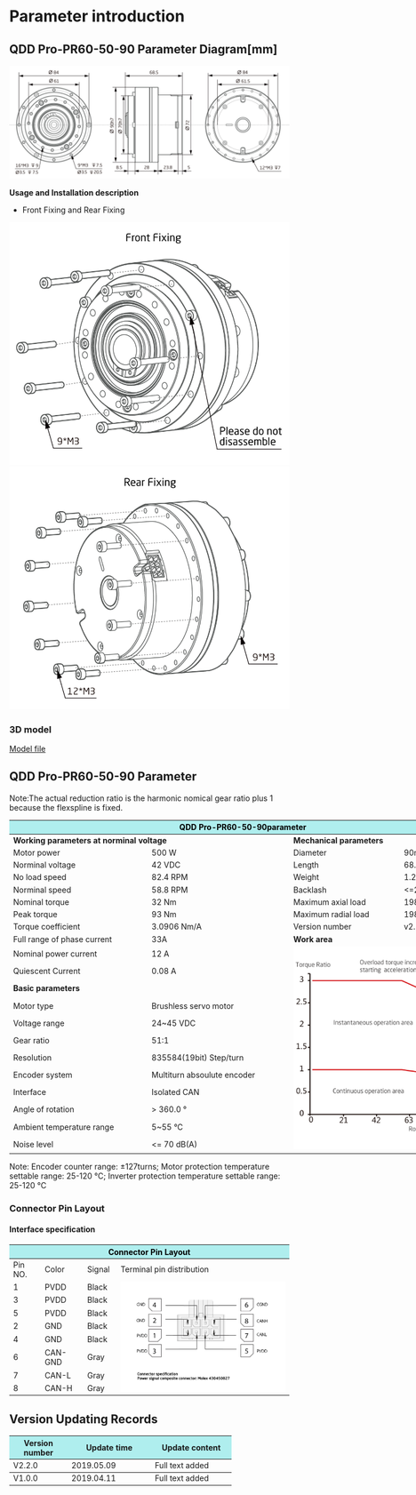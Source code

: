 # Parameter introduction
## QDD Pro-PR60-50-90 Parameter Diagram[mm]
![QDD Pro-PR60-50-90]( ../img/Qddpro_PR60_x_90_v2_2sanshitu.png )

**Usage and Installation description**

*   Front Fixing and Rear Fixing

![Qddpro_PR60_x_90_v2_2zhengmian.png](../img/Qddpro_PR60_x_90_v2_2zhengmian.png "fig:Qddpro_PR60_x_90_v2_2zhengmian.png") ![Qddpro_PR60_x_90_v2_2fanmian.png](../img/Qddpro_PR60_x_90_v2_2fanmian.png "fig:Qddpro_PR60_v2_2fanmian.png")
### 3D model
[Model file]( ../img/QDD_Pro-PR60-x-90_v2_2.step.zip )

## QDD Pro-PR60-50-90 Parameter

Note:The actual reduction ratio is the harmonic nomical gear ratio plus 1 because the flexspline is fixed.

<table style="width:850px"><thead><tr><th colspan="4" style="background: PaleTurquoise; color: black;">QDD Pro-PR60-50-90parameter</th></tr></thead><tbody><tr><td colspan="2" width=60%><b>Working parameters at norminal voltage</b></td><td colspan="2" width=40%><b>Mechanical parameters</b></td></tr><tr><td>Motor power</td><td>500 W</td><td>Diameter</td><td>90mm</td></tr><tr><td>Norminal voltage</td><td>42 VDC</td><td>Length</td><td>68.5mm</td></tr><tr><td>No load speed</td><td>82.4 RPM</td><td>Weight</td><td>1.23 Kg</td></tr><tr><td>Norminal speed</td><td>58.8 RPM</td><td>Backlash</td><td><=20 Arc sec</td></tr><tr><td>Nominal torque</td><td>32 Nm</td><td>Maximum axial load</td><td>1980N</td></tr><tr><td>Peak torque</td><td>93 Nm</td><td>Maximum radial load</td><td>1980N</td></tr><tr><td>Torque coefficient</td><td>3.0906 Nm/A</td><td>Version number</td><td>v2.2</td></tr><tr><td>Full range of phase current</td><td>33A</td><td colspan="2"><b>Work area</b></td></tr><tr><td>Nominal power current</td><td>12 A</td><td colspan="2" rowspan="15"><img src="../img/QDD Pro-6010-50-90quxian.png" style="width:300px"></td></tr><tr><td>Quiescent Current</td><td>0.08 A</td></tr><tr><td colspan="2"><b>Basic parameters</b></td></tr><tr><td>Motor type</td><td>Brushless servo motor</td></tr><tr><td>Voltage range</td><td>24~45 VDC</td></tr><tr><td>Gear ratio</td><td>51:1</td></tr><tr><td>Resolution</td><td>835584(19bit) Step/turn</td></tr><tr><td>Encoder system</td><td>Multiturn absoulute encoder</td></tr><tr><td>Interface</td><td>Isolated CAN</td></tr><tr><td>Angle of rotation</td><td>> 360.0 °</td></tr><tr><td>Ambient temperature range</td><td>5~55 °C</td></tr><tr><td>Noise level</td><td><= 70 dB(A)</td></tr></tbody></table>


 Note: Encoder counter range: ±127turns; Motor protection temperature settable range: 25-120 °C; Inverter protection temperature settable range: 25-120 °C

### Connector Pin Layout

#### Interface specification

<table class="tableizer-table">
<thead><tr class="tableizer-firstrow"><th colspan="4" style="background: PaleTurquoise; color: black;width:800px">Connector Pin Layout</th></tr></thead><tbody><tr><td>Pin NO.</td><td>Color</td><td>Signal</td><td>Terminal pin distribution</td></tr><tr><td>1</td><td>PVDD</td><td>Black</td><td rowspan="9"><img src="../img/配线2-2.png" style="width:450px"></td></tr><tr><td>3</td><td>PVDD</td><td>Black</td></tr><tr><td>5</td><td>PVDD</td><td>Black</td></tr><tr><td>2</td><td>GND</td><td>Black</td></tr><tr><td>4</td><td>GND</td><td>Black</td></tr><tr><td>6</td><td>CAN-GND</td><td>Gray</td></tr><tr><td>7</td><td>CAN-L</td><td>Gray</td></tr><tr><td>8</td><td>CAN-H</td><td>Gray</td></tr></tbody></table>

## Version Updating Records


<table style="width:400px"><thead><tr style="background:PaleTurquoise"><th style="width:100px">Version number</th><th style="width:150px">Update time</th><th style="width:150px">Update content</th></tr></thead><tbody><tr><td>V2.2.0</td><td>2019.05.09</td><td>Full text added</th></tr></thead><tbody><tr><td>V1.0.0</td><td>2019.04.11</td><td>Full text added</td></tbody></table>
